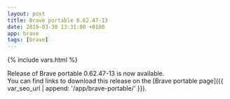 ```yaml
---
layout: post
title: Brave portable 0.62.47-13
date: 2019-03-30 13:31:00 +0100
app: brave
tags: [brave]
---
```

{% include vars.html %}

Release of Brave portable 0.62.47-13 is now available.<br />
You can find links to download this release on the [Brave portable page]({{ var_seo_url | append: '/app/brave-portable/' }}).